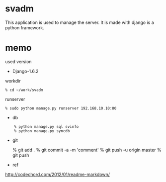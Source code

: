 svadm
=====

This application is used to manage the server.
It is made with django is a python framework.

memo
====

used version

* Django-1.6.2

workdir

`% cd ~/work/svadm`

runserver

    % sudo python manage.py runserver 192.168.10.10:80

* db

```
    % python manage.py sql svinfo
    % python manage.py syncdb
```

* git

    % git add .
    % git commit -a -m 'comment'
    % git push -u origin master
    % git push

* ref

<http://codechord.com/2012/01/readme-markdown/>
